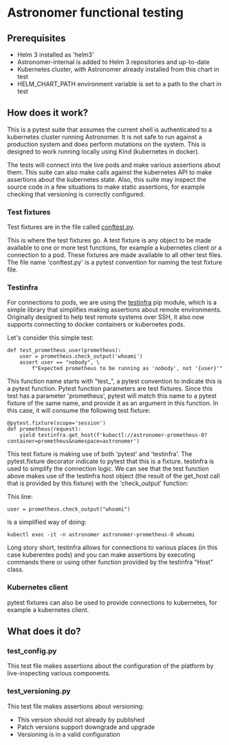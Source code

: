 # Astronomer functional testing

## Prerequisites

- Helm 3 installed as 'helm3'
- Astronomer-internal is added to Helm 3 repositories and up-to-date
- Kubernetes cluster, with Astronomer already installed from this chart in test
- HELM_CHART_PATH environment variable is set to a path to the chart in test

## How does it work?

This is a pytest suite that assumes the current shell is authenticated to a kubernetes cluster running Astronomer. It is not safe to run against a production system and does perform mutations on the system. This is designed to work running locally using Kind (kubernetes in docker).

The tests will connect into the live pods and make various assertions about them. This suite can also make calls against the kubernetes API to make assertions about the kubernetes state. Also, this suite may inspect the source code in a few situations to make static assertions, for example checking that versioning is correctly configured.

### Test fixtures

Test fixtures are in the file called [conftest.py](https://docs.pytest.org/en/stable/fixture.html#conftest-py-sharing-fixture-functions).

This is where the test fixtures go. A test fixture is any object to be made available to one or more test functions, for example a kubernetes client or a connection to a pod. These fixtures are made available to all other test files. The file name 'conftest.py' is a pytest convention for naming the test fixture file.

### Testinfra

For connections to pods, we are using the [testinfra](https://testinfra.readthedocs.io/en/latest/) pip module, which is a simple library that simplifies making assertions about remote environments. Originally designed to help test remote systems over SSH, it also now supports connecting to docker containers or kubernetes pods.

Let's consider this simple test:

```
def test_prometheus_user(prometheus):
    user = prometheus.check_output('whoami')
    assert user == "nobody", \
        f"Expected prometheus to be running as 'nobody', not '{user}'"
```

This function name starts with "test_", a pytest convention to indicate this is a pytest function. Pytest function parameters are test fixtures. Since this test has a parameter 'prometheus', pytest will match this name to a pytest fixture of the same name, and provide it as an argument in this function. In this case, it will consume the following test fixture:

```
@pytest.fixture(scope='session')
def prometheus(request):
    yield testinfra.get_host(f'kubectl://astronomer-prometheus-0?container=prometheus&namespace=astronomer')
```

This test fixture is making use of both 'pytest' and 'testinfra'. The pytest.fixture decorator indicate to pytest that this is a fixture. testinfra is used to simplify the connection logic. We can see that the test function above makes use of the testinfra host object (the result of the get_host call that is provided by this fixture) with the 'check_output' function:

This line:
```
user = prometheus.check_output("whoami")
```

Is a simplified way of doing:
```
kubectl exec -it -n astronomer astronomer-prometheus-0 whoami
```

Long story short, testinfra allows for connections to various places (in this case kuberentes pods) and you can make assertions by executing commands there or using other function provided by the testinfra "Host" class.

### Kubernetes client

pytest fixtures can also be used to provide connections to kubernetes, for example a kubernetes client.

## What does it do?

### test_config.py

This test file makes assertions about the configuration of the platform by live-inspecting various components.

### test_versioning.py

This test file makes assertions about versioning:
  - This version should not already by published
  - Patch versions support downgrade and upgrade
  - Versioning is in a valid configuration
